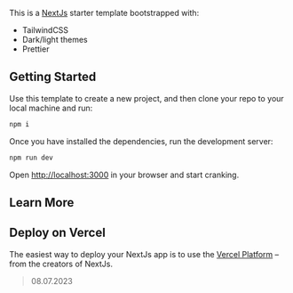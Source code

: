This is a [NextJs](https://nextjs.org/) starter template bootstrapped with:

- TailwindCSS
- Dark/light themes
- Prettier

## Getting Started

Use this template to create a new project, and then clone your repo to your
local machine and run:

```bash
npm i
```

Once you have installed the dependencies, run the development server:

```bash
npm run dev
```

Open [http://localhost:3000](http://localhost:3000) in your browser and start
cranking.

## Learn More

## Deploy on Vercel

The easiest way to deploy your NextJs app is to use the
[Vercel Platform](https://vercel.com/new) – from the creators of NextJs.

> 08.07.2023
